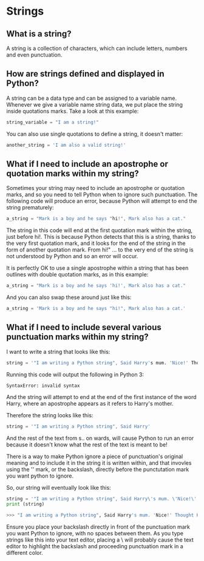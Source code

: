 # Strings

## What is a string?

A string is a collection of characters, which can include letters, numbers and even punctuation. 

## How are strings defined and displayed in Python?

A string can be a data type and can be assigned to a variable name. Whenever we give a variable name string data, we put place the string inside quotations marks. Take a look at this example:
```python
string_variable = "I am a string!"
```
You can also use single quotations to define a string, it doesn't matter:
```python
another_string = 'I am also a valid string!'
```
## What if I need to include an apostrophe or quotation marks within my string?

Sometimes your string may need to include an apostrophe or quotation marks, and so you need to tell Python when to ignore such punctuation. The following code will produce an error, because Python will attempt to end the string prematurely:
```python
a_string = "Mark is a boy and he says "hi!", Mark also has a cat."
```
The string in this code will end at the first quotation mark within the string, just before hi!. This is because Python detects that this is a string, thanks to the very first quotation mark, and it looks for the end of the string in the form of another quotation mark. From hi!" ... to the very end of the string is not understood by Python and so an error will occur. 

It is perfectly OK to use a single apostrophe within a string that has been outlines with double quotation marks, as in this example:
```python
a_string = "Mark is a boy and he says 'hi!', Mark also has a cat."
```
And you can also swap these around just like this:
```python
a_string = 'Mark is a boy and he says "hi!", Mark also has a cat.'
```
## What if I need to include several various punctuation marks within my string?

I want to write a string that looks like this:
```python
string = '"I am writing a Python string", Said Harry's mum. 'Nice!' Thought Harry.'
```
Running this code will output the following in Python 3:

<pre><code>SyntaxError: invalid syntax</code></pre>

And the string will attempt to end at the end of the first instance of the word Harry, where an apostrophe appears as it refers to Harry's mother. 

Therefore the string looks like this:
```python
string = '"I am writing a Python string", Said Harry'
```
And the rest of the text from s.. on wards, will cause Python to run an error because it doesn't know what the rest of the text is meant to be!

There is a way to make Python ignore a piece of punctuation's original meaning and to include it in the string it is written within, and that invovles using the '\' mark, or the backslash, directly before the punctutation mark you want python to ignore. 

So, our string will eventually look like this:
```python
string = '"I am writing a Python string", Said Harry\'s mum. \'Nice!\' Thought Harry.'
print (string)

>>> "I am writing a Python string", Said Harry's mum. 'Nice!' Thought Harry.
```
Ensure you place your backslash directly in front of the punctuation mark you want Python to ignore, with no spaces between them. As you type strings like this into your text editor, placing a \ will probably cause the text editor to highlight the backslash and proceeding punctuation mark in a different color. 
